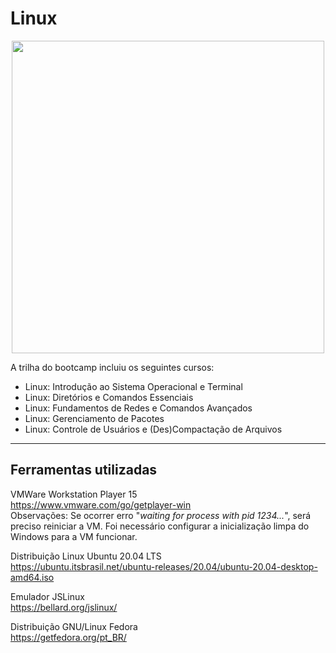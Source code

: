 # Linux

<p align="center"><img src="" width="500"></p>

A trilha do bootcamp incluiu os seguintes cursos: </br>
* Linux: Introdução ao Sistema Operacional e Terminal
* Linux: Diretórios e Comandos Essenciais
* Linux: Fundamentos de Redes e Comandos Avançados
* Linux: Gerenciamento de Pacotes
* Linux: Controle de Usuários e (Des)Compactação de Arquivos

---
## Ferramentas utilizadas

VMWare Workstation Player 15 </br>
https://www.vmware.com/go/getplayer-win </br>
Observações: Se ocorrer erro "_waiting for process with pid 1234..._", será preciso reiniciar a VM. Foi necessário configurar a inicialização limpa do Windows para a VM funcionar.


Distribuição Linux Ubuntu 20.04 LTS </br>
https://ubuntu.itsbrasil.net/ubuntu-releases/20.04/ubuntu-20.04-desktop-amd64.iso

Emulador JSLinux </br> 
https://bellard.org/jslinux/

Distribuição GNU/Linux Fedora </br>
https://getfedora.org/pt_BR/

